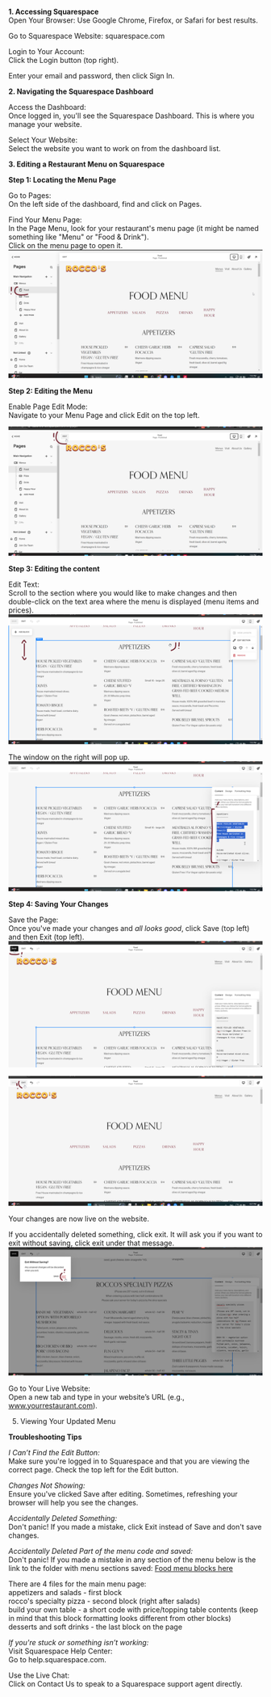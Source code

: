
****1. Accessing Squarespace****  
Open Your Browser: Use Google Chrome, Firefox, or Safari for best results.

Go to Squarespace Website:
squarespace.com

Login to Your Account:  
Click the Login button (top right).

Enter your email and password, then click Sign In.


****2. Navigating the Squarespace Dashboard****

Access the Dashboard:  
Once logged in, you'll see the Squarespace Dashboard. This is where you manage your website.

Select Your Website:  
Select the website you want to work on from the dashboard list.

**3. Editing a Restaurant Menu on Squarespace**


**Step 1: Locating the Menu Page**

Go to Pages:  
On the left side of the dashboard, find and click on Pages.

Find Your Menu Page:  
In the Page Menu, look for your restaurant's menu page (it might be named something like "Menu" or "Food & Drink").  
Click on the menu page to open it.  
![Pages](screenshots/chrome_NJmd1qF5cJ.png)


**Step 2: Editing the Menu**

Enable Page Edit Mode:  
Navigate to your Menu Page and click Edit on the top left.

![Edit page](screenshots/chrome_6mCvFMpn59.png)

**Step 3: Editing the content**

Edit Text:  
Scroll to the section where you would like to make changes and then double-click on the text area where the menu is displayed (menu items and prices).
![Find the section to edit](screenshots/chrome_XPTLqVwEik.png)


The window on the right will pop up.
![Find the section to edit](screenshots/chrome_IVTZKmKij0.png)


**Step 4: Saving Your Changes**

Save the Page:  
Once you've made your changes and _all looks good_, click Save (top left) and then Exit (top left).
![Save](screenshots/chrome_ihX4LI27LR.png)

![Exit](screenshots/chrome_OhRqiBOPSi.png)


Your changes are now live on the website.

If you accidentally deleted something, click exit. It will ask you if you want to exit without saving, click exit under that message.
![Exit](screenshots/chrome_lojQSNYhUY.png)

Go to Your Live Website:  
Open a new tab and type in your website’s URL (e.g., www.yourrestaurant.com).

5. Viewing Your Updated Menu


**Troubleshooting Tips**

_I Can’t Find the Edit Button:_  
Make sure you're logged in to Squarespace and that you are viewing the correct page. Check the top left for the Edit button.

_Changes Not Showing:_  
Ensure you've clicked Save after editing. Sometimes, refreshing your browser will help you see the changes.

_Accidentally Deleted Something:_  
Don't panic! If you made a mistake, click Exit instead of Save and don't save changes.


_Accidentally Deleted Part of the menu code and saved:_  
Don't panic! If you made a mistake in any section of the menu below is the link to the folder with menu sections saved:
[Food menu blocks here](../menu%20repository/)


There are 4 files for the main menu page:  
appetizers and salads - first block  
rocco's specialty pizza - second block (right after salads)  
build your own table - a short code with price/topping table contents (keep in mind that this block formatting looks different from other blocks)  
desserts and soft drinks - the last block on the page


_If you're stuck or something isn’t working:_  
Visit Squarespace Help Center:  
Go to help.squarespace.com.

Use the Live Chat:  
Click on Contact Us to speak to a Squarespace support agent directly.
